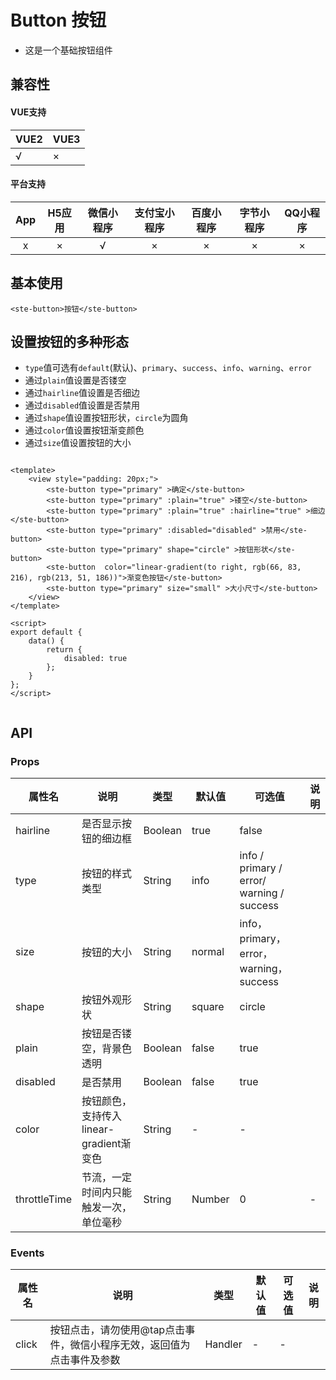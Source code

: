 # Button 按钮
- 这是一个基础按钮组件

## 兼容性
#### VUE支持 
|VUE2        | VUE3        |
|---        |---        |
|√                | ×                |
#### 平台支持
|App|H5应用	|微信小程序	|支付宝小程序	|百度小程序	|字节小程序	|QQ小程序	|
|:-:|:-:	|:-:		|:-:			|:-:		|:-:		|:-:		|
|x	|×		|√			|×				|×			|×			|×			|


## 基本使用

```
<ste-button>按钮</ste-button>
```

## 设置按钮的多种形态
- ```type```值可选有```default```(默认)、```primary```、```success```、```info```、```warning```、```error```
- 通过```plain```值设置是否镂空
- 通过```hairline```值设置是否细边
- 通过```disabled```值设置是否禁用
- 通过```shape```值设置按钮形状，```circle```为圆角
- 通过```color```值设置按钮渐变颜色
- 通过```size```值设置按钮的大小



```

<template>
	<view style="padding: 20px;">
		<ste-button type="primary" >确定</ste-button>
		<ste-button type="primary" :plain="true" >镂空</ste-button>
		<ste-button type="primary" :plain="true" :hairline="true" >细边</ste-button>
		<ste-button type="primary" :disabled="disabled" >禁用</ste-button>
		<ste-button type="primary" shape="circle" >按钮形状</ste-button>
		<ste-button  color="linear-gradient(to right, rgb(66, 83, 216), rgb(213, 51, 186))">渐变色按钮</ste-button>
		<ste-button type="primary" size="small" >大小尺寸</ste-button>
	</view>
</template>

<script>
export default {
	data() {
		return {
			disabled: true
		};
	}
};
</script>


```

## API
### Props
| 属性名		| 说明									|类型			|默认值		| 可选值										|说明			|
| ------		| -----------							|	-----------	|-----------|-----------								|	---------	|
| hairline		|是否显示按钮的细边框						|Boolean		|true		|false										|				|
| type			|按钮的样式类型							|String			|info		|info / primary / error/ warning / success	|				|
| size			|按钮的大小								|String			|normal		|info，primary，error，warning，success		|				|
| shape			|按钮外观形状							|String			|square		|	circle									|				|
| plain			|按钮是否镂空，背景色透明					|Boolean		|false		|true										|				|
| disabled		|是否禁用								|Boolean		|false		|true										|				|
| color			|按钮颜色，支持传入linear-gradient渐变色	|String			|-			|-											|				|
| throttleTime	|节流，一定时间内只能触发一次，单位毫秒	|String			| Number	|0											|-				||

### Events
| 属性名| 说明																|类型			|默认值		| 可选值		|说明			|
| ------| -----------														|	-----------	|-----------|-----------|	---------	|
| click	|按钮点击，请勿使用@tap点击事件，微信小程序无效，返回值为点击事件及参数	|Handler		|-			|-			|				|